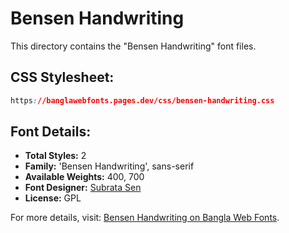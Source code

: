 # Bensen Handwriting

This directory contains the "Bensen Handwriting" font files.

## CSS Stylesheet:
```css
https://banglawebfonts.pages.dev/css/bensen-handwriting.css
```

## Font Details:
- **Total Styles:** 2
- **Family:** 'Bensen Handwriting', sans-serif
- **Available Weights:** 400, 700
- **Font Designer:** [Subrata Sen](https://www.subratasen.com/)
- **License:** GPL

For more details, visit: [Bensen Handwriting on Bangla Web Fonts](https://banglawebfonts.pages.dev/bensen-handwriting/#about).